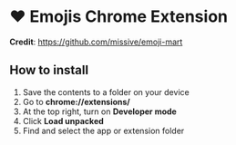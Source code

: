 # ❤️ Emojis Chrome Extension

**Credit**: https://github.com/missive/emoji-mart

## How to install
1. Save the contents to a folder on your device
2. Go to **chrome://extensions/**
3. At the top right, turn on **Developer mode**
4. Click **Load unpacked**
5. Find and select the app or extension folder
